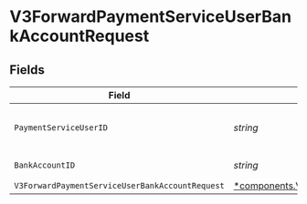 # V3ForwardPaymentServiceUserBankAccountRequest


## Fields

| Field                                                                                                                                 | Type                                                                                                                                  | Required                                                                                                                              | Description                                                                                                                           |
| ------------------------------------------------------------------------------------------------------------------------------------- | ------------------------------------------------------------------------------------------------------------------------------------- | ------------------------------------------------------------------------------------------------------------------------------------- | ------------------------------------------------------------------------------------------------------------------------------------- |
| `PaymentServiceUserID`                                                                                                                | *string*                                                                                                                              | :heavy_check_mark:                                                                                                                    | The payment service user ID                                                                                                           |
| `BankAccountID`                                                                                                                       | *string*                                                                                                                              | :heavy_check_mark:                                                                                                                    | The bank account ID                                                                                                                   |
| `V3ForwardPaymentServiceUserBankAccountRequest`                                                                                       | [*components.V3ForwardPaymentServiceUserBankAccountRequest](../../models/components/v3forwardpaymentserviceuserbankaccountrequest.md) | :heavy_minus_sign:                                                                                                                    | N/A                                                                                                                                   |